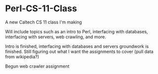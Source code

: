 # Perl-CS-11-Class
A new Caltech CS 11 class I'm making

Will include topics such as an intro to Perl, interfacing with databases, interfacing with servers, web crawling, and more.

Intro is finished, interfacing with databases and servers groundwork is finished.  Still figuring out what I want the assignments to cover (pull data from wikipedia?)

Begun web crawler assignment
